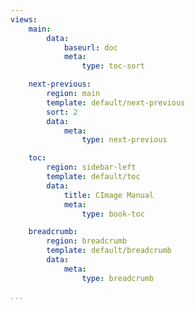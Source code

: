 ```yaml
---
views:
    main:
        data:
            baseurl: doc
            meta:
                type: toc-sort

    next-previous:
        region: main
        template: default/next-previous
        sort: 2
        data:
            meta: 
                type: next-previous

    toc:
        region: sidebar-left
        template: default/toc
        data:
            title: CImage Manual
            meta: 
                type: book-toc

    breadcrumb:
        region: breadcrumb
        template: default/breadcrumb
        data:
            meta: 
                type: breadcrumb

...
```

